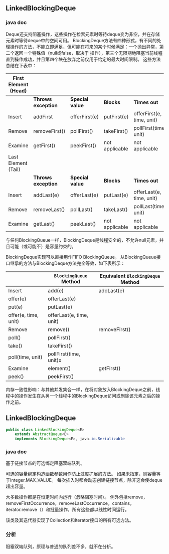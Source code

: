 ## LinkedBlockingDeque



### java doc

Deque还支持阻塞操作，这些操作在检索元素时等待deque变为非空，并在存储元素时等待deque中的空间可用。
BlockingDeque方法有四种形式，有不同的处理操作的方法，不能立即满足，但可能在将来的某个时候满足：一个抛出异常，第二个返回一个特殊值（null或false，取决于 操作），第三个无限期地阻塞当前线程直到操作成功，并且第四个块在放弃之前仅用于给定的最大时间限制。 这些方法总结在下表中：

| First Element (Head) |                      |                   |                |                           |
| -------------------- | -------------------- | ----------------- | -------------- | ------------------------- |
|                      | **Throws exception** | **Special value** | **Blocks**     | **Times out**             |
| Insert               | addFirst             | offerFirst(e)     | putFirst(e)    | offerFirst(e, time, unit) |
| Remove               | removeFirst()        | pollFirst()       | takeFirst()    | pollFirst(time, unit)     |
| Examine              | getFirst()           | peekFirst()       | not applicable | not applicable            |
| Last Element (Tail)  |                      |                   |                |                           |
|                      | **Throws exception** | **Special value** | **Blocks**     | **Times out**             |
| Insert               | addLast(e)           | offerLast(e)      | putLast(e)     | offerLast(e, time, unit)  |
| Remove               | removeLast()         | pollLast()        | takeLast()     | pollLast(time, unit)      |
| Examine              | getLast()            | peekLast()        | not applicable | not applicable            |

与任何BlockingQueue一样，BlockingDeque是线程安全的，不允许null元素，并且可能（或可能不）是容量约束的。

BlockingDeque实现可以直接用作FIFO BlockingQueue。 从BlockingQueue接口继承的方法与BlockingDeque方法完全等效，如下表所示：

|                      | `BlockingQueue` Method   | Equivalent `BlockingDeque` Method |
| -------------------- | ------------------------ | --------------------------------- |
| Insert               | add(e)                   | addLast(e)                        |
| offer(e)             | offerLast(e)             |                                   |
| put(e)               | putLast(e)               |                                   |
| offer(e, time, unit) | offerLast(e, time, unit) |                                   |
| Remove               | remove()                 | removeFirst()                     |
| poll()               | pollFirst()              |                                   |
| take()               | takeFirst()              |                                   |
| poll(time, unit)     | pollFirst(time, unit)x   |                                   |
| Examine              | element()                | getFirst()                        |
| peek()               | peekFirst()              |                                   |

内存一致性影响：与其他并发集合一样，在将对象放入BlockingDeque之前，线程中的操作发生在从另一个线程中的BlockingDeque访问或删除该元素之后的操作之前。

## LinkedBlockingDeque

```java
public class LinkedBlockingDeque<E>
    extends AbstractQueue<E>
    implements BlockingDeque<E>, java.io.Serializable
```

### java doc

基于链接节点的可选绑定阻塞双端队列。

可选的容量绑定构造函数参数用作防止过度扩展的方法。 如果未指定，则容量等于Integer.MAX_VALUE。 每次插入时都会动态创建链接节点，除非这会使deque超出容量。

大多数操作都是在恒定时间内运行（忽略阻塞时间）。 例外包括remove，removeFirstOccurrence，removeLastOccurrence，contains，iterator.remove（）和批量操作，所有这些都以线性时间运行。

该类及其迭代器实现了Collection和Iterator接口的所有可选方法。

### 分析

阻塞双端队列，原理与普通的队列差不多，就不在分析。